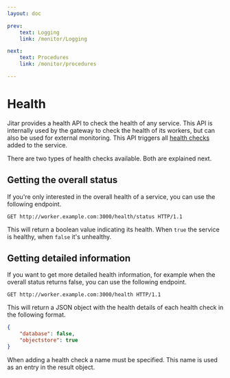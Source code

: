 ```yaml
---
layout: doc

prev:
    text: Logging
    link: /monitor/Logging

next:
    text: Procedures
    link: /monitor/procedures

---
```


# Health

Jitar provides a health API to check the health of any service. This API is internally used by the gateway to check the health of its workers, but can also be used for external monitoring. This API triggers all [health checks](../deploy/health-checks) added to the service.

There are two types of health checks available. Both are explained next.

## Getting the overall status

If you're only interested in the overall health of a service, you can use the following endpoint.

```http
GET http://worker.example.com:3000/health/status HTTP/1.1
```

This will return a boolean value indicating its health. When `true` the service is healthy, when `false` it's unhealthy.

## Getting detailed information

If you want to get more detailed health information, for example when the overall status returns false, you can use the following endpoint.

```http
GET http://worker.example.com:3000/health HTTP/1.1
```

This will return a JSON object with the health details of each health check in the following format.

```json
{
    "database": false,
    "objectstore": true
}
```

When adding a health check a name must be specified. This name is used as an entry in the result object.
